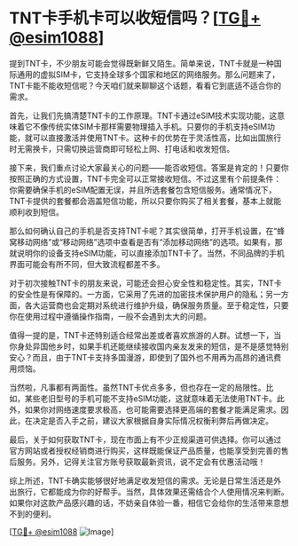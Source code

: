 # TNT卡手机卡可以收短信吗？[[TG💪+ @esim1088](https://t.me/s/esim1088)]

提到TNT卡，不少朋友可能会觉得既新鲜又陌生。简单来说，TNT卡就是一种国际通用的虚拟SIM卡，它支持全球多个国家和地区的网络服务。那么问题来了，TNT卡能不能收短信呢？今天咱们就来聊聊这个话题，看看它到底适不适合你的需求。

首先，让我们先搞清楚TNT卡的工作原理。TNT卡通过eSIM技术实现功能，这意味着它不像传统实体SIM卡那样需要物理插入手机。只要你的手机支持eSIM功能，就可以直接激活并使用TNT卡。这种卡的优势在于灵活性高，比如出国旅行时无需换卡，只需切换运营商即可轻松上网、打电话和收发短信。

接下来，我们重点讨论大家最关心的问题——能否收短信。答案是肯定的！只要你按照正确的方式设置，TNT卡完全可以正常接收短信。不过这里有个前提条件：你需要确保手机的eSIM配置无误，并且所选套餐包含短信服务。通常情况下，TNT卡提供的套餐都会涵盖短信功能，所以只要你购买了相关套餐，基本上就能顺利收到短信。

那么如何确认自己的手机是否支持TNT卡呢？其实很简单，打开手机设置，在“蜂窝移动网络”或“移动网络”选项中查看是否有“添加移动网络”的选项。如果有，那就说明你的设备支持eSIM功能，可以直接添加TNT卡了。当然，不同品牌的手机界面可能会有所不同，但大致流程都差不多。

对于初次接触TNT卡的朋友来说，可能还会担心安全性和稳定性。其实，TNT卡的安全性是有保障的。一方面，它采用了先进的加密技术保护用户的隐私；另一方面，各大运营商也会定期对系统进行维护升级，确保服务质量。至于稳定性，只要你在使用过程中遵循操作指南，一般不会遇到太大的问题。

值得一提的是，TNT卡还特别适合经常出差或者喜欢旅游的人群。试想一下，当你身处异国他乡时，如果手机还能继续接收国内亲友发来的短信，是不是感觉特别安心？而且，由于TNT卡支持多国漫游，即使到了国外也不用再为高昂的通讯费用烦恼。

当然啦，凡事都有两面性。虽然TNT卡优点多多，但也存在一定的局限性。比如，某些老旧型号的手机可能不支持eSIM功能，这就意味着无法使用TNT卡。此外，如果你对网络速度要求极高，也可能需要选择更高端的套餐才能满足需求。因此，在决定是否入手之前，建议大家根据自身实际情况权衡利弊后再做决定。

最后，关于如何获取TNT卡，现在市面上有不少正规渠道可供选择。你可以通过官方网站或者授权经销商进行购买，这样既能保证产品质量，也能享受到完善的售后服务。另外，记得关注官方账号获取最新资讯，说不定会有优惠活动哦！

综上所述，TNT卡确实能够很好地满足收发短信的需求。无论是日常生活还是外出旅行，它都能成为你的好帮手。当然，具体效果还需结合个人使用情况来判断。如果你对这款产品感兴趣的话，不妨亲自体验一番，相信它会给你的生活带来意想不到的便利。

[[TG💪+ @esim1088](https://t.me/s/esim1088) ![Image](https://i.postimg.cc/4NQfJmqS/Snipaste-2025-05-13-00-14-12.png)]
